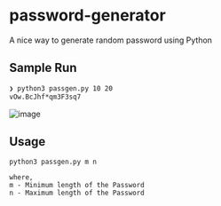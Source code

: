 # password-generator
A nice way to generate random password using Python

## Sample Run

```bash
❯ python3 passgen.py 10 20
vOw.BcJhf*qm3F3sq7
```
![image](https://user-images.githubusercontent.com/42572246/122664045-757b3e00-d1bc-11eb-8f26-39e7750d29c7.png)

## Usage

```
python3 passgen.py m n

where,
m - Minimum length of the Password
n - Maximum length of the Password
```
